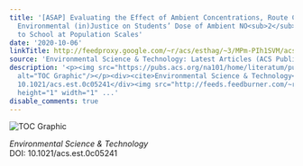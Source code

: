```yaml
---
title: '[ASAP] Evaluating the Effect of Ambient Concentrations, Route Choices, and
  Environmental (in)Justice on Students’ Dose of Ambient NO<sub>2</sub> While Walking
  to School at Population Scales'
date: '2020-10-06'
linkTitle: http://feedproxy.google.com/~r/acs/esthag/~3/MPm-PIh1SVM/acs.est.0c05241
source: 'Environmental Science & Technology: Latest Articles (ACS Publications)'
description: '<p><img src="https://pubs.acs.org/na101/home/literatum/publisher/achs/journals/content/esthag/0/esthag.ahead-of-print/acs.est.0c05241/20201006/images/medium/es0c05241_0010.gif"
  alt="TOC Graphic"/></p><div><cite>Environmental Science & Technology</cite></div><div>DOI:
  10.1021/acs.est.0c05241</div><img src="http://feeds.feedburner.com/~r/acs/esthag/~4/MPm-PIh1SVM"
  height="1" width="1" ...'
disable_comments: true
---
```

<p><img src="https://pubs.acs.org/na101/home/literatum/publisher/achs/journals/content/esthag/0/esthag.ahead-of-print/acs.est.0c05241/20201006/images/medium/es0c05241_0010.gif" alt="TOC Graphic"/></p><div><cite>Environmental Science & Technology</cite></div><div>DOI: 10.1021/acs.est.0c05241</div><img src="http://feeds.feedburner.com/~r/acs/esthag/~4/MPm-PIh1SVM" height="1" width="1" ...